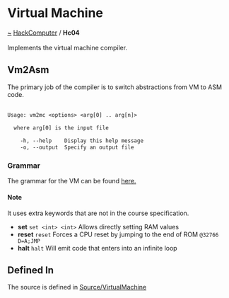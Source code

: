 <a id="virtual-machine"></a>
<h1>Virtual Machine</h1>
<a id="a01571"></a>
<a href="https://github.com/CharlesCarley/HackComputer#~">~</a>
<a href="index.md#index">HackComputer</a>
<span class="inline-text">/</span>
<span class="bold-text"><b>Hc04</b></span>
<br/>
<br/>
<span class="inline-text">Implements the virtual machine compiler.</span>
<br/>
<a id="a01571_1hc04svm2asm"></a>
<a id="vm2asm"></a>
<h2>Vm2Asm</h2>
<span class="inline-text">The primary job of the compiler is to switch abstractions from VM to ASM code.</span>
<br/>
<br/>

```txt
Usage: vm2mc <options> <arg[0] .. arg[n]>

  where arg[0] is the input file
  
    -h, --help    Display this help message
    -o, --output  Specify an output file
```
<a id="a01571_1hc04grammar"></a>
<a id="grammar"></a>
<h3>Grammar</h3>
<span class="inline-text">The grammar for the VM can be found </span>
<a href="../../Source/VirtualMachine/VM.grm#here.">here.</a>
<a id="a01571_1hc04grammarnotes"></a>
<a id="note"></a>
<h4>Note</h4>
<span class="inline-text">It uses extra keywords that are not in the course specification.</span>
<ul>
<li><span class="bold-text"><b>set</b></span>
<code class="typewriter">set &lt;int&gt; &lt;int&gt;</code>
<span class="inline-text"> Allows directly setting RAM values</span>
</li>
<li><span class="bold-text"><b>reset</b></span>
<code class="typewriter">reset</code>
<span class="inline-text"> Forces a CPU reset by jumping to the end of ROM </span>
<code class="typewriter">@32766 D=A;JMP</code>
</li>
<li><span class="bold-text"><b>halt</b></span>
<code class="typewriter">halt</code>
<span class="inline-text"> Will emit code that enters into an infinite loop</span>
</li>
</ul>
<a id="a01571_1hc04defined"></a>
<a id="defined-in"></a>
<h2>Defined In</h2>
<span class="inline-text">The source is defined in </span>
<a href="../../Source/VirtualMachine/#source-virtualmachine">Source/VirtualMachine</a>
</div>
</div>
</body>
</html>
